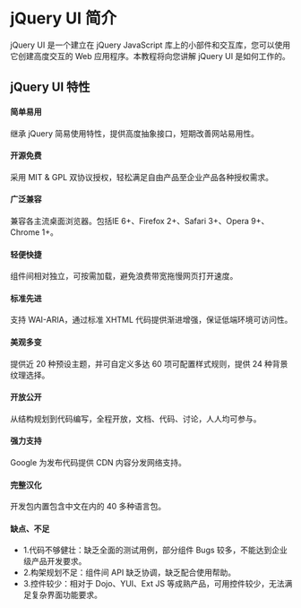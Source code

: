 # jQuery UI 简介

jQuery UI 是一个建立在 jQuery JavaScript 库上的小部件和交互库，您可以使用它创建高度交互的 Web 应用程序。本教程将向您讲解 jQuery UI 是如何工作的。

## jQuery UI 特性

#### 简单易用

继承 jQuery 简易使用特性，提供高度抽象接口，短期改善网站易用性。

#### 开源免费

采用 MIT & GPL 双协议授权，轻松满足自由产品至企业产品各种授权需求。

#### 广泛兼容

兼容各主流桌面浏览器。包括IE 6+、Firefox 2+、Safari 3+、Opera 9+、Chrome 1+。

#### 轻便快捷

组件间相对独立，可按需加载，避免浪费带宽拖慢网页打开速度。

#### 标准先进

支持 WAI-ARIA，通过标准 XHTML 代码提供渐进增强，保证低端环境可访问性。

#### 美观多变

提供近 20 种预设主题，并可自定义多达 60 项可配置样式规则，提供 24 种背景纹理选择。

#### 开放公开

从结构规划到代码编写，全程开放，文档、代码、讨论，人人均可参与。

#### 强力支持

Google 为发布代码提供 CDN 内容分发网络支持。

#### 完整汉化

开发包内置包含中文在内的 40 多种语言包。

#### 缺点、不足

*   1.代码不够健壮：缺乏全面的测试用例，部分组件 Bugs 较多，不能达到企业级产品开发要求。
*   2.构架规划不足：组件间 API 缺乏协调，缺乏配合使用帮助。
*   3.控件较少：相对于 Dojo、YUI、Ext JS 等成熟产品，可用控件较少，无法满足复杂界面功能要求。

